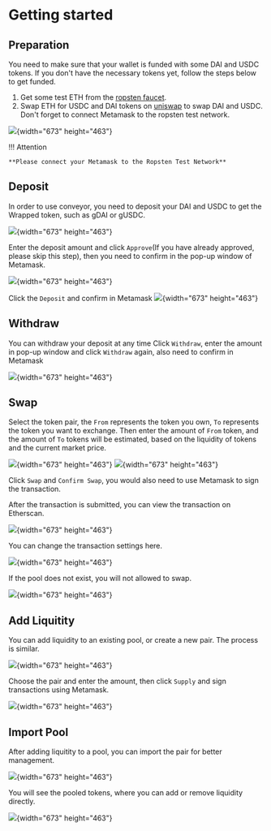 # Getting started
## Preparation
You need to make sure that your wallet is funded with some DAI and USDC tokens. If you don't have the necessary tokens yet, follow the steps below to get funded.

1. Get some test ETH from the [ropsten faucet](https://faucet.ropsten.be/).
2. Swap ETH for USDC and DAI tokens on [uniswap](https://app.uniswap.org/#/swap) to swap DAI and USDC. Don't forget to connect Metamask to the ropsten test network.

![](../assets/uniswap_swap_network.jpg){width="673" height="463"}

!!! Attention

    **Please connect your Metamask to the Ropsten Test Network**

## Deposit
In order to use conveyor, you need to deposit your DAI and USDC to get the Wrapped token, such as gDAI or gUSDC.

![](../assets/gtoken_gdai.jpg){width="673" height="463"}

Enter the deposit amount and click `Approve`(If you have already approved, please skip this step), then you need to confirm in the pop-up window of Metamask.

![](../assets/gtoken_gdai_approve.jpg){width="673" height="463"}

Click the `Deposit` and confirm in Metamask
![](../assets/gtoken_gdai_deposit.jpg){width="673" height="463"}

## Withdraw
You can withdraw your deposit at any time
Click `Withdraw`, enter the amount in pop-up window and click `Withdraw` again, also need to confirm in Metamask

![](../assets/gtoken_gdai_withdraw.jpg){width="673" height="463"}

## Swap
Select the token pair, the `From` represents the token you own, `To` represents the token you want to exchange. Then enter the amount of `From` token, and the amount of `To` tokens will be estimated, based on the liquidity of tokens and the current market price.

![](../assets/gtoken_swap_choose.jpg){width="673" height="463"}
![](../assets/gtoken_swap.jpg){width="673" height="463"}

Click `Swap` and `Confirm Swap`, you would also need to use Metamask to sign the transaction.

After the transaction is submitted, you can view the transaction on Etherscan.

![](../assets/gtoken_swap_submitted.jpg){width="673" height="463"}

You can change the transaction settings here.

![](../assets/gtoken_swap_settings.jpg){width="673" height="463"}

If the pool does not exist, you will not allowed to swap.

![](../assets/gtoken_swap_insufficient.jpg){width="673" height="463"}

## Add Liquitity
You can add liquidity to an existing pool, or create a new pair. The process is similar.

![](../assets/gtoken_add_liquitity.jpg){width="673" height="463"}

Choose the pair and enter the amount, then click `Supply` and sign transactions using Metamask.

![](../assets/gtoken_add_liquitity_op.jpg){width="673" height="463"}

## Import Pool
After adding liquitity to a pool, you can import the pair for better management.

![](../assets/gtoken_import_pool.jpg){width="673" height="463"}

You will see the pooled tokens, where you can add or remove liquidity directly.

![](../assets/gtoken_import_result.jpg){width="673" height="463"}
